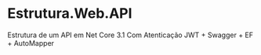 # Estrutura.Web.API
 Estrutura de um API em Net Core 3.1 Com Atenticação JWT + Swagger + EF + AutoMapper

